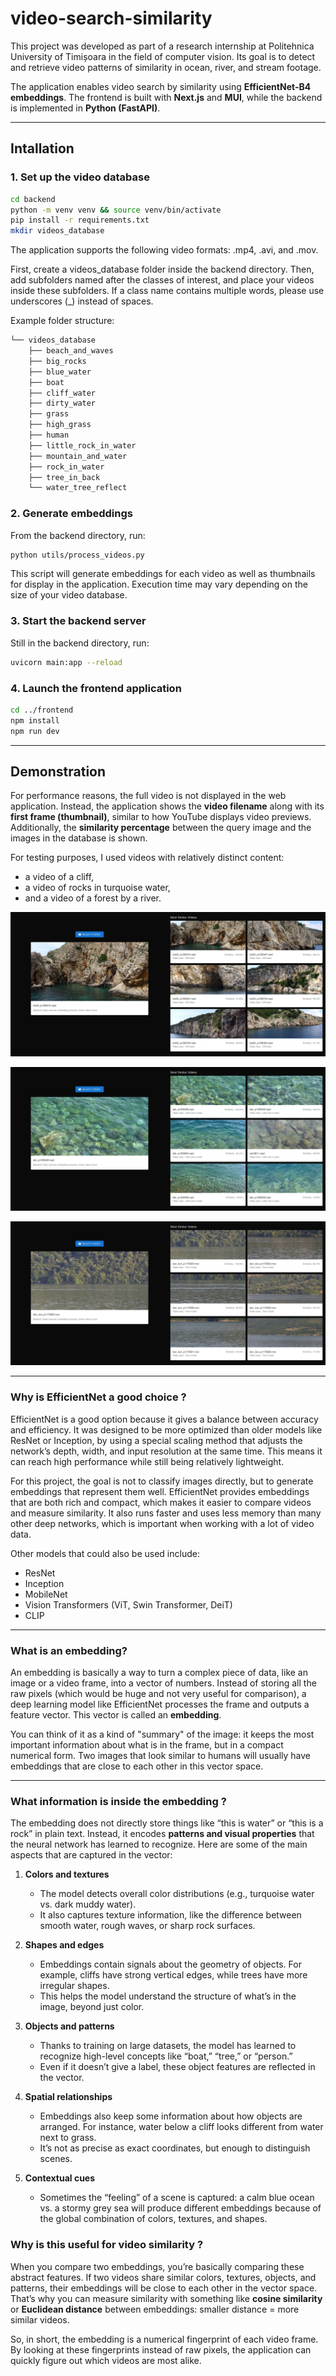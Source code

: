 # video-search-similarity

This project was developed as part of a research internship at Politehnica University of Timișoara in the field of computer vision.
Its goal is to detect and retrieve video patterns of similarity in ocean, river, and stream footage.

The application enables video search by similarity using **EfficientNet-B4 embeddings**.
The frontend is built with **Next.js** and **MUI**, while the backend is implemented in **Python (FastAPI)**.

---

## Intallation

### 1. Set up the video database
```bash
cd backend
python -m venv venv && source venv/bin/activate
pip install -r requirements.txt
mkdir videos_database
```

The application supports the following video formats: .mp4, .avi, and .mov.

First, create a videos_database folder inside the backend directory.
Then, add subfolders named after the classes of interest, and place your videos inside these subfolders.
If a class name contains multiple words, please use underscores (_) instead of spaces.

Example folder structure:

```bash
└── videos_database
    ├── beach_and_waves
    ├── big_rocks
    ├── blue_water
    ├── boat
    ├── cliff_water
    ├── dirty_water
    ├── grass
    ├── high_grass
    ├── human
    ├── little_rock_in_water
    ├── mountain_and_water
    ├── rock_in_water
    ├── tree_in_back
    └── water_tree_reflect
```

### 2. Generate embeddings

From the backend directory, run:

```bash
python utils/process_videos.py
```

This script will generate embeddings for each video as well as thumbnails for display in the application.
Execution time may vary depending on the size of your video database.

### 3. Start the backend server

Still in the backend directory, run:

```bash
uvicorn main:app --reload
```

### 4. Launch the frontend application

```bash
cd ../frontend
npm install
npm run dev
```

---

## Demonstration

For performance reasons, the full video is not displayed in the web application.
Instead, the application shows the **video filename** along with its **first frame (thumbnail)**, similar to how YouTube displays video previews.
Additionally, the **similarity percentage** between the query image and the images in the database is shown.

For testing purposes, I used videos with relatively distinct content:
- a video of a cliff,
- a video of rocks in turquoise water,
- and a video of a forest by a river.

![First test](public/test1.png)

![Second test](public/test2.png)

![Third test](public/test3.png)

---

### Why is EfficientNet a good choice ?

EfficientNet is a good option because it gives a balance between accuracy and efficiency.
It was designed to be more optimized than older models like ResNet or Inception, by using a special scaling method that adjusts the network’s depth, width, and input resolution at the same time. This means it can reach high performance while still being relatively lightweight.

For this project, the goal is not to classify images directly, but to generate embeddings that represent them well. EfficientNet provides embeddings that are both rich and compact, which makes it easier to compare videos and measure similarity. It also runs faster and uses less memory than many other deep networks, which is important when working with a lot of video data.

Other models that could also be used include:
- ResNet
- Inception
- MobileNet
- Vision Transformers (ViT, Swin Transformer, DeiT)
- CLIP

---

### What is an embedding?

An embedding is basically a way to turn a complex piece of data, like an image or a video frame, into a vector of numbers.
Instead of storing all the raw pixels (which would be huge and not very useful for comparison), a deep learning model like EfficientNet processes the frame and outputs a feature vector. This vector is called an **embedding**.

You can think of it as a kind of "summary" of the image: it keeps the most important information about what is in the frame, but in a compact numerical form. Two images that look similar to humans will usually have embeddings that are close to each other in this vector space.

---

### What information is inside the embedding ?

The embedding does not directly store things like “this is water” or “this is a rock” in plain text. Instead, it encodes **patterns and visual properties** that the neural network has learned to recognize. Here are some of the main aspects that are captured in the vector:

1. **Colors and textures**
   - The model detects overall color distributions (e.g., turquoise water vs. dark muddy water).
   - It also captures texture information, like the difference between smooth water, rough waves, or sharp rock surfaces.

2. **Shapes and edges**
   - Embeddings contain signals about the geometry of objects. For example, cliffs have strong vertical edges, while trees have more irregular shapes.
   - This helps the model understand the structure of what’s in the image, beyond just color.

3. **Objects and patterns**
   - Thanks to training on large datasets, the model has learned to recognize high-level concepts like “boat,” “tree,” or “person.”
   - Even if it doesn’t give a label, these object features are reflected in the vector.

4. **Spatial relationships**
   - Embeddings also keep some information about how objects are arranged. For instance, water below a cliff looks different from water next to grass.
   - It’s not as precise as exact coordinates, but enough to distinguish scenes.

5. **Contextual cues**
   - Sometimes the “feeling” of a scene is captured: a calm blue ocean vs. a stormy grey sea will produce different embeddings because of the global combination of colors, textures, and shapes.

### Why is this useful for video similarity ?

When you compare two embeddings, you’re basically comparing these abstract features.
If two videos share similar colors, textures, objects, and patterns, their embeddings will be close to each other in the vector space.
That’s why you can measure similarity with something like **cosine similarity** or **Euclidean distance** between embeddings: smaller distance = more similar videos.

So, in short, the embedding is a numerical fingerprint of each video frame. By looking at these fingerprints instead of raw pixels, the application can quickly figure out which videos are most alike.
